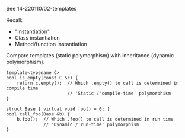 See 14-220110/02-templates

Recall:
* "Instantiation"
* Class instantiation
* Method/function instantiation

Compare templates (static polymorphism) with inheritance (dynamic polymorphism).

```
template<typename C>
bool is_empty(const C &c) {
    return c.empty();  // Which .empty() to call is determined in compile time
                       // 'Static'/'compile-time' polymorphism
}

struct Base { virtual void foo() = 0; }
bool call_foo(Base &b) {
    b.foo();  // Which .foo() to call is determined in run time
              // 'Dynamic'/'run-time' polymorphism
}
```
